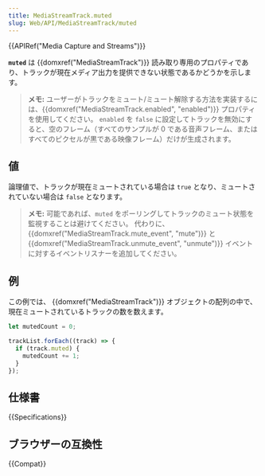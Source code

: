 ```yaml
---
title: MediaStreamTrack.muted
slug: Web/API/MediaStreamTrack/muted
---
```

{{APIRef("Media Capture and Streams")}}

**`muted`** は {{domxref("MediaStreamTrack")}} 読み取り専用のプロパティであり、トラックが現在メディア出力を提供できない状態であるかどうかを示します。

> **メモ:** ユーザーがトラックをミュート/ミュート解除する方法を実装するには、{{domxref("MediaStreamTrack.enabled", "enabled")}} プロパティを使用してください。 `enabled` を `false` に設定してトラックを無効にすると、空のフレーム（すべてのサンプルが 0 である音声フレーム、またはすべてのピクセルが黒である映像フレーム）だけが生成されます。

## 値

論理値で、トラックが現在ミュートされている場合は `true` となり、ミュートされていない場合は `false` となります。

> **メモ:** 可能であれば、`muted` をポーリングしてトラックのミュート状態を監視することは避けてください。
> 代わりに、 {{domxref("MediaStreamTrack.mute_event", "mute")}} と {{domxref("MediaStreamTrack.unmute_event", "unmute")}} イベントに対するイベントリスナーを追加してください。

## 例

この例では、 {{domxref("MediaStreamTrack")}} オブジェクトの配列の中で、現在ミュートされているトラックの数を数えます。

```js
let mutedCount = 0;

trackList.forEach((track) => {
  if (track.muted) {
    mutedCount += 1;
  }
});
```

## 仕様書

{{Specifications}}

## ブラウザーの互換性

{{Compat}}
